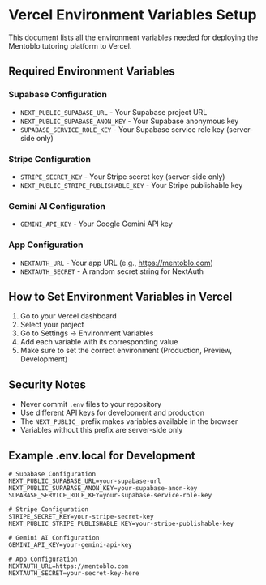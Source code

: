 # Vercel Environment Variables Setup

This document lists all the environment variables needed for deploying the Mentoblo tutoring platform to Vercel.

## Required Environment Variables

### Supabase Configuration
- `NEXT_PUBLIC_SUPABASE_URL` - Your Supabase project URL
- `NEXT_PUBLIC_SUPABASE_ANON_KEY` - Your Supabase anonymous key
- `SUPABASE_SERVICE_ROLE_KEY` - Your Supabase service role key (server-side only)

### Stripe Configuration
- `STRIPE_SECRET_KEY` - Your Stripe secret key (server-side only)
- `NEXT_PUBLIC_STRIPE_PUBLISHABLE_KEY` - Your Stripe publishable key

### Gemini AI Configuration
- `GEMINI_API_KEY` - Your Google Gemini API key

### App Configuration
- `NEXTAUTH_URL` - Your app URL (e.g., https://mentoblo.com)
- `NEXTAUTH_SECRET` - A random secret string for NextAuth

## How to Set Environment Variables in Vercel

1. Go to your Vercel dashboard
2. Select your project
3. Go to Settings → Environment Variables
4. Add each variable with its corresponding value
5. Make sure to set the correct environment (Production, Preview, Development)

## Security Notes

- Never commit `.env` files to your repository
- Use different API keys for development and production
- The `NEXT_PUBLIC_` prefix makes variables available in the browser
- Variables without this prefix are server-side only

## Example .env.local for Development

```env
# Supabase Configuration
NEXT_PUBLIC_SUPABASE_URL=your-supabase-url
NEXT_PUBLIC_SUPABASE_ANON_KEY=your-supabase-anon-key
SUPABASE_SERVICE_ROLE_KEY=your-supabase-service-role-key

# Stripe Configuration
STRIPE_SECRET_KEY=your-stripe-secret-key
NEXT_PUBLIC_STRIPE_PUBLISHABLE_KEY=your-stripe-publishable-key

# Gemini AI Configuration
GEMINI_API_KEY=your-gemini-api-key

# App Configuration
NEXTAUTH_URL=https://mentoblo.com
NEXTAUTH_SECRET=your-secret-key-here
```
